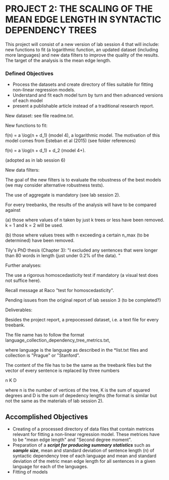# PROJECT 2: THE SCALING OF THE MEAN EDGE LENGTH IN SYNTACTIC DEPENDENCY TREES


This project will consist of a new version of lab session 4 that will 
include: new functions to fit 
(a logarithmic function, an updated
dataset (including more languages) and new data filters to improve the
quality of the results.
 The target of the analysis is the mean edge
length.  

### Defined Objectives
* Process the datasets and create directory of files suitable for fitting non-linear regression models.
* Understand and fit each model turn by turn and then advanced versions of each model
* present a publishable article instead of a traditional research report.

New dataset: see file readme.txt. 

New functions to fit:  

   f(n) = a \log(n + d_1) (model 4), a logarithmic model.
 The motivation of this model comes from Esteban et al (2015) (see folder references)
    
   f(n) = a \log(n + d_1) + d_2 (model 4+).

  
 (adopted as in lab session 6) 
   
New data filters: 

   
The goal of the new filters is to evaluate the robustness of the best models (we may consider alternative robustness tests). 

  
 The use of aggregate is mandatory (see lab session 2). 

   For every treebanks, the results of the analysis will have to be compared against 
   
(a) those where values of n taken by just k trees or less have been removed. k = 1 and k = 2 will be used. 
  
 (b) those where values trees with n exceeding a certain n_max (to be determined) have been removed.
   
Tily's PhD thesis (Chapter 3): "I excluded any sentences that were longer than 80 words in length (just under 0.2% of the data).
"
 
Further analyses: 

   The use a rigorous homoscedasticity test if mandatory (a visual test does not suffice here).
  
 Recall message at Raco "test for homoscedasticity". 

  
 Pending issues from the original report of lab session 3 (to be completed?)
 

Deliverables: 

   Besides the project report, a prepocessed dataset, i.e. a text file for every treebank. 
 
  The file name has to follow the format language_collection_dependency_tree_metrics.txt,
  
 where language is the language as described in the *list.txt files and collection is "Prague" or "Stanford". 
   
The content of the file has to be the same as the treebank files
 but the vector of every sentence is  replaced by three numbers 

   n K D
  
   where n is the number of vertices of the tree, 
K is the sum of squared degrees and D is the sum of depedency lengths (the format is similar but not the same as the materials of lab session 2). 


## Accomplished Objectives
* Creating of a processed directory of data files that contain metrices relevant for fitting a non-linear regression model. These metrices have to be "mean edge length" and "Second degree moment". 
* Preparation of a ***script for producing summary statistics*** such as ***sample size***, mean and standard deviation of sentence length (n) of syntactic dependency tree of each language and mean and standard deviation of the metric mean edge length for all sentences in a given language for each of the languages. 
* Fitting of models 
